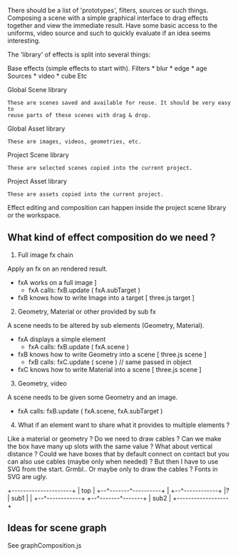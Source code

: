 There should be a list of 'prototypes', filters, sources or such things.
Composing a scene with a simple graphical interface to drag effects together and
view the immediate result. Have some basic access to the uniforms, video source
and such to quickly evaluate if an idea seems interesting.

The 'library' of effects is split into several things:

  Base effects (simple effects to start with).
    Filters
      * blur
      * edge
      * age
    Sources
      * video
      * cube
    Etc

  Global Scene library
    
    These are scenes saved and available for reuse. It should be very easy to
    reuse parts of these scenes with drag & drop.

  Global Asset library

    These are images, videos, geometries, etc.

  Project Scene library

    These are selected scenes copied into the current project.

  Project Asset library

    These are assets copied into the current project.  

Effect editing and composition can happen inside the project scene library or
the workspace.

## What kind of effect composition do we need ?

1. Full image fx chain
  
  Apply an fx on an rendered result.

  * fxA works on a full image ]
    * fxA calls: fxB.update ( fxA.subTarget )
  * fxB knows how to write Image into a target        [ three.js target ]

2. Geometry, Material or other provided by sub fx

  A scene needs to be altered by sub elements (Geometry, Material).

  * fxA displays a simple element
    * fxA calls: fxB.update ( fxA.scene )
  * fxB knows how to write Geometry into a scene      [ three.js scene ]
    * fxB calls: fxC.update ( scene ) // same passed in object
  * fxC knows how to write Material into a scene      [ three.js scene ]

3. Geometry, video

  A scene needs to be given some Geometry and an image.

  * fxA calls: fxB.update ( fxA.scene, fxA.subTarget )

4. What if an element want to share what it provides to multiple elements ?

  Like a material or geometry ?
  Do we need to draw cables ?
  Can we make the box have many up slots with the same value ?
  What about vertical distance ?
  Could we have boxes that by default connect on contact but you can also use
  cables (maybe only when needed) ? But then I have to use SVG from the start.
  Grmbl.. Or maybe only to draw the cables ?
  Fonts in SVG are ugly.

  +---------------------+
  | top                 |
  +--^-------^----------+
     |    +--^------------+
     |?   | sub1          |
     |    +--^------------+
  +--^-------^-------+
  | sub2             |
  +------------------+

## Ideas for scene graph

See graphComposition.js

